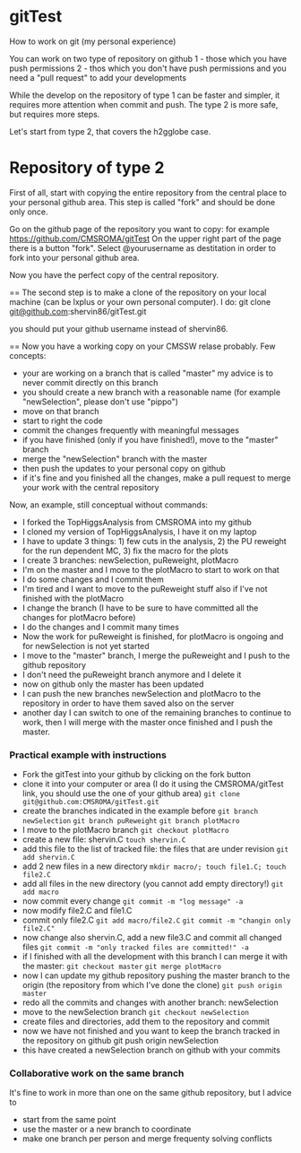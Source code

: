 gitTest
=======
How to work on git (my personal experience)

You can work on two type of repository on github
1 - those which you have push permissions
2 - thos which you don't have push permissions and you need a "pull request" to add your developments

While the develop on the repository of type 1 can be faster and simpler, it requires more attention when commit and push.
The type 2 is more safe, but requires more steps.

Let's start from type 2, that covers the h2gglobe case.

# Repository of type 2
First of all, start with copying the entire repository from the central place to your personal github area.
This step is called "fork" and should be done only once.

Go on the github page of the repository you want to copy: for example https://github.com/CMSROMA/gitTest
On the upper right part of the page there is a button "fork".
Select @yourusername as destitation in order to fork into your personal github area.

Now you have the perfect copy of the central repository.

==
The second step is to make a clone of the repository on your local machine (can be lxplus or your own personal computer).
I do:
git clone git@github.com:shervin86/gitTest.git 

you should put your github username instead of shervin86.

==
Now you have a working copy on your CMSSW relase probably.
Few concepts:
 - your are working on a branch that is called "master"
   my advice is to never commit directly on this branch
 - you should create a new branch with a reasonable name (for example "newSelection", please don't use "pippo")
 - move on that branch 
 - start to right the code
 - commit the changes frequently with meaningful messages 
 - if you have finished (only if you have finished!), move to the "master" branch
 - merge the "newSelection" branch with the master
 - then push the updates to your personal copy on github
 - if it's fine and you finished all the changes, make a pull request to merge your work with the central repository

Now, an example, still conceptual without commands:
 - I forked the TopHiggsAnalysis from CMSROMA into my github
 - I cloned my version of TopHiggsAnalysis, I have it on my laptop
 - I have to update 3 things: 1) few cuts in the analysis, 2) the PU reweight for the run dependent MC, 3) fix the macro for the plots
 - I create 3 branches: newSelection, puReweight, plotMacro
 - I'm on the master and I move to the plotMacro to start to work on that
 - I do some changes and I commit them
 - I'm tired and I want to move to the puReweight stuff also if I've not finished with the plotMacro
 - I change the branch (I have to be sure to have committed all the changes for plotMacro before)
 - I do the changes and I commit many times
 - Now the work for puReweight is finished, for plotMacro is ongoing and for newSelection is not yet started
 - I move to the "master" branch, I merge the puReweight and I push to the github repository
 - I don't need the puReweight branch anymore and I delete it
 - now on github only the master has been updated
 - I can push the new branches newSelection and plotMacro to the repository in order to have them saved also on the server
 - another day I can switch to one of the remaining branches to continue to work, then I will merge with the master once finished and I push the master.


### Practical example with instructions
 - Fork the gitTest into your github by clicking on the fork button
 - clone it into your computer or area (I do it using the CMSROMA/gitTest link, you should use the one of your github area)
``git clone git@github.com:CMSROMA/gitTest.git``
 - create the branches indicated in the example before
``git branch newSelection``
``git branch puReweight``
``git branch plotMacro``
 - I move to the plotMacro branch
``git checkout plotMacro``
 - create a new file: shervin.C
``touch shervin.C``
 - add this file to the list of tracked file: the files that are under revision
``git add shervin.C``
 - add 2 new files in a new directory
``mkdir macro/; touch file1.C; touch file2.C``
 - add all files in the new directory (you cannot add empty directory!)
``git add macro``
 - now commit every change
``git commit -m "log message" -a``
 - now modify file2.C and file1.C
 - commit only file2.C
``git add macro/file2.C``
``git commit -m "changin only file2.C"``
 - now change also shervin.C, add a new file3.C and commit all changed files
``git commit -m "only tracked files are committed!" -a``
 - if I finished with all the development with this branch I can merge it with the master:
``git checkout master``
``git merge plotMacro``
 - now I can update my github repository pushing the master branch to the origin (the repository from which I've done the clone)
``git push origin master``
 - redo all the commits and changes with another branch: newSelection
 - move to the newSelection branch
``git checkout newSelection``
 - create files and directories, add them to the repository and commit
 - now we have not finished and you want to keep the branch tracked in the repository on github
git push origin newSelection
 - this have created a newSelection branch on github with your commits

### Collaborative work on the same branch
It's fine to work in more than one on the same github repository, but I advice to 
- start from the same point
- use the master or a new branch to coordinate
- make one branch per person and merge frequenty solving conflicts

